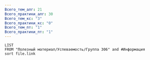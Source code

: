```yaml
---
Всего_тем_алг: 21
Всего_практики_алг: 30
Всего_тем_кс: "3"
Всего_практики_кс: "0"
Всего_тем_пт: "1"
Всего_практики_пт: "1"
---
```

```dataview
LIST
FROM "Полезный материал/Успеваемость/Группа 306" and #Информация 
sort file.link
```
